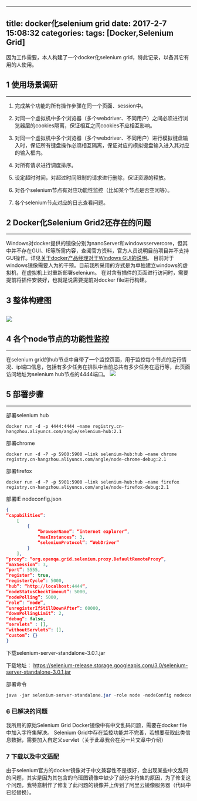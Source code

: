 
---
title: docker化selenium grid
date: 2017-2-7 15:08:32
categories: 
tags: [Docker,Selenium Grid]
---
因为工作需要，本人构建了一个docker化selenium grid，特此记录，以备其它有用的人使用。

## 1 使用场景调研
---

1. 完成某个功能的所有操作步骤在同一个页面、session中。

2. 对同一个虚拟机中多个浏览器（多个webdriver、不同用户）之间必须进行浏览器层的cookies隔离，保证相互之间cookies不应相互影响。

3. 对同一个虚拟机中多个浏览器（多个webdriver、不同用户）进行模拟键盘输入时，保证所有键盘操作必须相互隔离，保证对应的模拟键盘输入进入其对应的输入框内。

4. 对所有请求进行调度排序。

5. 设定超时时间，对超过时间限制的请求进行删除，保证资源的释放。

6. 对各个selenium节点有对应功能性监控（比如某个节点是否空闲等）。

7. 各个selenium节点对应的日志查看问题。

## 2 Docker化Selenium Grid2还存在的问题
---

Windows对docker提供的镜像分别为nanoServer和windowsservercore，但其中并不存在GUI、IE等所需内容，查阅官方资料，官方人员说明目前项目并不支持GUI操作。详见[关于docker产品经理对于Windows GUI的说明](https://blog.docker.com/2016/09/dockerforws2016/#comment-367168)。 目前对于windows镜像需要人为的干预。目前我所采用的方式是为单独建立windows的虚拟机，在虚拟机上对重新部署selenium。
在对含有插件的页面进行访问时，需要提前将插件安装好，也就是说需要提前对docker file进行构建。

## 3 整体构建图
![](http://oiivgasq3.bkt.clouddn.com/seleniumgrid.jpg)
---

## 4 各个node节点的功能性监控
---

在selenium grid的hub节点中自带了一个监控页面，用于监控每个节点的运行情况、ip端口信息，包括有多少任务在排队中当前总共有多少任务在运行等，此页面访问地址为selenium hub节点的4444端口。
![](http://oiivgasq3.bkt.clouddn.com/BDB86A2C-4358-49D1-86B8-1F596F88EA4C.png)

## 5 部署步骤
---

部署selenium hub
```shell
docker run -d -p 4444:4444 –name registry.cn-hangzhou.aliyuncs.com/angle/selenium-hub:2.1
```
部署chrome
```shell
docker run -d -P -p 5900:5900 –link selenium-hub:hub –name chrome registry.cn-hangzhou.aliyuncs.com/angle/node-chrome-debug:2.1
```
部署firefox
```shell
docker run -d -P -p 5901:5900 –link selenium-hub:hub –name firefox registry.cn-hangzhou.aliyuncs.com/angle/node-firefox-debug:2.1
```
部署IE
nodeconfig.json
```json
{
“capabilities”:
    [
        {
            “browserName”: “internet explorer”,
            “maxInstances”: 3,
            “seleniumProtocol”: “WebDriver”
        }
    ],
“proxy”: “org.openqa.grid.selenium.proxy.DefaultRemoteProxy”,
“maxSession”: 3,
“port”: 5555,
“register”: true,
“registerCycle”: 5000,
“hub”: “http://localhost:4444“,
“nodeStatusCheckTimeout”: 5000,
“nodePolling”: 5000,
“role”: “node”,
“unregisterIfStillDownAfter”: 60000,
“downPollingLimit”: 2,
“debug”: false,
“servlets” : [],
“withoutServlets”: [],
“custom”: {}
}
```
下载selenium-server-standalone-3.0.1.jar

下载地址：
https://selenium-release.storage.googleapis.com/3.0/selenium-server-standalone-3.0.1.jar

部署命令
```java 
java -jar selenium-server-standalone.jar -role node -nodeConfig nodeconfig.json
```

### 6 已解决的问题

我所用的原始Selenium Grid Docker镜像中有中文乱码问题，需要在docker file中加入字符集解决。
Selenium Grid中存在监控功能并不完善，若想要获取此类信息数据，需要加入自定义servlet（关于此章我会在另一片文章中介绍）

### 7 下载以及中文适配

由于selenium官方的docker镜像对于中文兼容性不是很好，会出现某些中文乱码的问题，其实是因为其包含的乌班图镜像中缺少了部分字符集的原因，为了修复这个问题，我特意制作了修复了此问题的镜像并上传到了阿里云镜像服务器（代码中已经替换）。